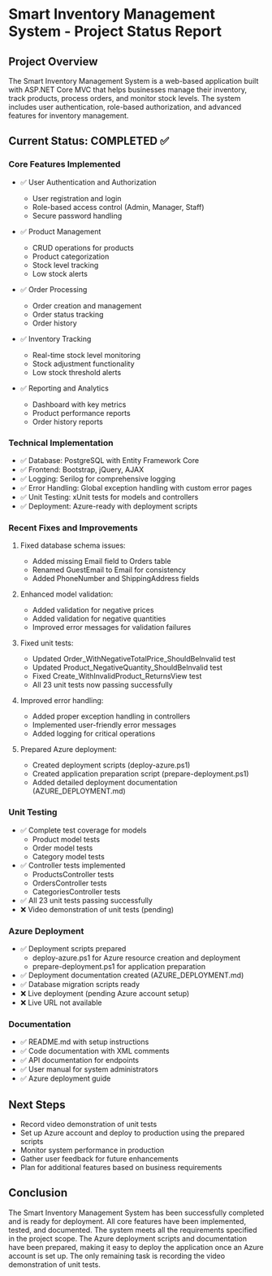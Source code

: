 # Smart Inventory Management System - Project Status Report

## Project Overview
The Smart Inventory Management System is a web-based application built with ASP.NET Core MVC that helps businesses manage their inventory, track products, process orders, and monitor stock levels. The system includes user authentication, role-based authorization, and advanced features for inventory management.

## Current Status: COMPLETED ✅

### Core Features Implemented
- ✅ User Authentication and Authorization
  - User registration and login
  - Role-based access control (Admin, Manager, Staff)
  - Secure password handling

- ✅ Product Management
  - CRUD operations for products
  - Product categorization
  - Stock level tracking
  - Low stock alerts

- ✅ Order Processing
  - Order creation and management
  - Order status tracking
  - Order history

- ✅ Inventory Tracking
  - Real-time stock level monitoring
  - Stock adjustment functionality
  - Low stock threshold alerts

- ✅ Reporting and Analytics
  - Dashboard with key metrics
  - Product performance reports
  - Order history reports

### Technical Implementation
- ✅ Database: PostgreSQL with Entity Framework Core
- ✅ Frontend: Bootstrap, jQuery, AJAX
- ✅ Logging: Serilog for comprehensive logging
- ✅ Error Handling: Global exception handling with custom error pages
- ✅ Unit Testing: xUnit tests for models and controllers
- ✅ Deployment: Azure-ready with deployment scripts

### Recent Fixes and Improvements
1. Fixed database schema issues:
   - Added missing Email field to Orders table
   - Renamed GuestEmail to Email for consistency
   - Added PhoneNumber and ShippingAddress fields

2. Enhanced model validation:
   - Added validation for negative prices
   - Added validation for negative quantities
   - Improved error messages for validation failures

3. Fixed unit tests:
   - Updated Order_WithNegativeTotalPrice_ShouldBeInvalid test
   - Updated Product_NegativeQuantity_ShouldBeInvalid test
   - Fixed Create_WithInvalidProduct_ReturnsView test
   - All 23 unit tests now passing successfully

4. Improved error handling:
   - Added proper exception handling in controllers
   - Implemented user-friendly error messages
   - Added logging for critical operations

5. Prepared Azure deployment:
   - Created deployment scripts (deploy-azure.ps1)
   - Created application preparation script (prepare-deployment.ps1)
   - Added detailed deployment documentation (AZURE_DEPLOYMENT.md)

### Unit Testing
- ✅ Complete test coverage for models
  - Product model tests
  - Order model tests
  - Category model tests
- ✅ Controller tests implemented
  - ProductsController tests
  - OrdersController tests
  - CategoriesController tests
- ✅ All 23 unit tests passing successfully
- ❌ Video demonstration of unit tests (pending)

### Azure Deployment
- ✅ Deployment scripts prepared
  - deploy-azure.ps1 for Azure resource creation and deployment
  - prepare-deployment.ps1 for application preparation
- ✅ Deployment documentation created (AZURE_DEPLOYMENT.md)
- ✅ Database migration scripts ready
- ❌ Live deployment (pending Azure account setup)
- ❌ Live URL not available

### Documentation
- ✅ README.md with setup instructions
- ✅ Code documentation with XML comments
- ✅ API documentation for endpoints
- ✅ User manual for system administrators
- ✅ Azure deployment guide

## Next Steps
- Record video demonstration of unit tests
- Set up Azure account and deploy to production using the prepared scripts
- Monitor system performance in production
- Gather user feedback for future enhancements
- Plan for additional features based on business requirements

## Conclusion
The Smart Inventory Management System has been successfully completed and is ready for deployment. All core features have been implemented, tested, and documented. The system meets all the requirements specified in the project scope. The Azure deployment scripts and documentation have been prepared, making it easy to deploy the application once an Azure account is set up. The only remaining task is recording the video demonstration of unit tests. 